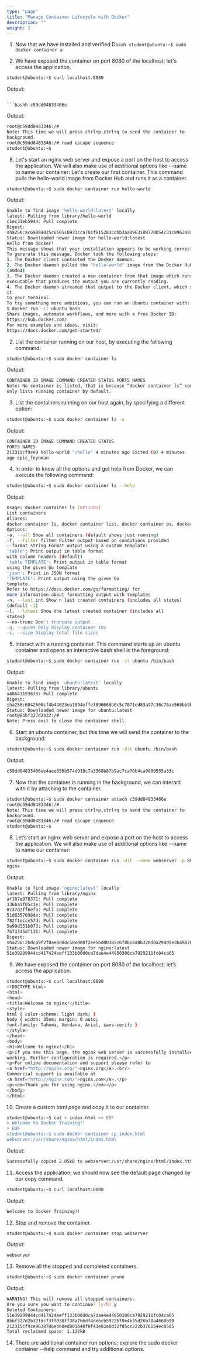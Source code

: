 ```yaml
---
type: "page"
title: "Manage Container Lifecycle with Docker"
description: ""
weight: 3
---
```


1. Now that we have installed and verified D```bash
student@ubuntu:~$ sudo docker container a```

99. We have exposed the container on port 8080 of the localhost; let's access the application.

```bash
student@ubuntu:~$ curl localhost:8080
```

Output:

```htmle have exposed the container on port 8080 of the localhost; let's access the application.

```bashh c59dd04833466e
```

Output:

```bash
root@c59dd0483346:/#
Note: This time we will press ctrl+p,ctrl+q to send the container to
background.
root@c59dd0483346:/# read escape sequence
student@ubuntu:~$
```

8. Let's start an nginx web server and expose a port on the host to access the application. We will also
make use of additional options like --name to name our container:
Let's create our first container. This command pulls the hello-world image from Docker Hub and runs it as a container.


```bash
student@ubuntu:~$ sudo docker container run hello-world
```

Output:

```bash
Unable to find image 'hello-world:latest' locally
latest: Pulling from library/hello-world
c1ec31eb5944: Pull complete
Digest:
sha256:ac69084025c660510933cca701f615283cdbb3aa0963188770b54c31c8962493
Status: Downloaded newer image for hello-world:latest
Hello from Docker!
This message shows that your installation appears to be working correctly.
To generate this message, Docker took the following steps:
1. The Docker client contacted the Docker daemon.
2. The Docker daemon pulled the "hello-world" image from the Docker Hub.
(amd64)
3. The Docker daemon created a new container from that image which runs the
executable that produces the output you are currently reading.
4. The Docker daemon streamed that output to the Docker client, which sent
it
to your terminal.
To try something more ambitious, you can run an Ubuntu container with:
$ docker run -it ubuntu bash
Share images, automate workflows, and more with a free Docker ID:
https://hub.docker.com/
For more examples and ideas, visit:
https://docs.docker.com/get-started/
```

2. List the container running on our host, by executing the following command:

```bash
student@ubuntu:~$ sudo docker container ls
```

Output:

```bash
CONTAINER ID IMAGE COMMAND CREATED STATUS PORTS NAMES
Note: No container is listed, that is because “docker container ls” command
only lists running container by default.
```

3. List the containers running on our host again, by specifying a different option:

```bash
student@ubuntu:~$ sudo docker container ls -a
```

Output:

```bash
CONTAINER ID IMAGE COMMAND CREATED STATUS
PORTS NAMES
212315cf9ce9 hello-world "/hello" 4 minutes ago Exited (0) 4 minutes
ago epic_feynman
```

4. In order to know all the options and get help from Docker, we can execute the following command:

```bash
student@ubuntu:~$ sudo docker container ls --help
```

Output:

```bash
Usage: docker container ls [OPTIONS]
List containers
Aliases:
docker container ls, docker container list, docker container ps, docker ps
Options:
-a, --all Show all containers (default shows just running)
-f, --filter filter Filter output based on conditions provided
--format string Format output using a custom template:
'table': Print output in table format
with column headers (default)
'table TEMPLATE': Print output in table format
using the given Go template
'json': Print in JSON format
'TEMPLATE': Print output using the given Go
template.
Refer to https://docs.docker.com/go/formatting/ for
more information about formatting output with templates
-n, --last int Show n last created containers (includes all states)
(default -1)
-l, --latest Show the latest created container (includes all
states)
--no-trunc Don't truncate output
-q, --quiet Only display container IDs
-s, --size Display total file sizes
```

5. Interact with a running container. This command starts up an ubuntu container and opens an
interactive bash shell in the foreground:

```bash
student@ubuntu:~$ sudo docker container run -it ubuntu /bin/bash
```

Output:

```bash
Unable to find image 'ubuntu:latest' locally
latest: Pulling from library/ubuntu
a48641193673: Pull complete
Digest:
sha256:6042500cf4b44023ea1894effe7890666b0c5c7871ed83a97c36c76ae560bb9b
Status: Downloaded newer image for ubuntu:latest
root@8bbf327d2b32:/#
Note: Press exit to close the container shell.
```

6. Start an ubuntu container, but this time we will send the container to the background:

```bash
student@ubuntu:~$ sudo docker container run -dit ubuntu /bin/bash
```

Output:

```bash
c59dd04833466ee4aee856b574d918c7a3368b87b9ac7ca70b4ca9800555a33c
```

7. Now that the container is running in the background, we can interact with it by attaching to the container.

```bash
student@ubuntu:~$ sudo docker container attach c59dd04833466e
root@c59dd0483346:/#
Note: This time we will press ctrl+p,ctrl+q to send the container to
background.
root@c59dd0483346:/# read escape sequence
student@ubuntu:~$
```

8. Let’s start an nginx web server and expose a port on the host to access the application. We will also
make use of additional options like --name to name our container:
```bash
student@ubuntu:~$ sudo docker container run -dit --name webserver -p 8080:80
nginx
```

Output:

```bash
Unable to find image 'nginx:latest' locally
latest: Pulling from library/nginx
af107e978371: Pull complete
336ba1f05c3e: Pull complete
8c37d2ff6efa: Pull complete
51d6357098de: Pull complete
782f1ecce57d: Pull complete
5e99d351b073: Pull complete
7b73345df136: Pull complete
Digest:
sha256:2bdc49f2f8ae8d8dc50ed00f2ee56d00385c6f8bc8a8b320d0a294d9e3b49026
Status: Downloaded newer image for nginx:latest
51e39209944cd417424eeff133b00d0ca7dae4e44950300ca7929211fc04ca05
```

9. We have exposed the container on port 8080 of the localhost; let’s access the application.
```bash
student@ubuntu:~$ curl localhost:8080
<!DOCTYPE html>
<html>
<head>
<title>Welcome to nginx!</title>
<style>
html { color-scheme: light dark; }
body { width: 35em; margin: 0 auto;
font-family: Tahoma, Verdana, Arial, sans-serif; }
</style>
</head>
<body>
<h1>Welcome to nginx!</h1>
<p>If you see this page, the nginx web server is successfully installed and
working. Further configuration is required.</p>
<p>For online documentation and support please refer to
<a href="http://nginx.org/">nginx.org</a>.<br/>
Commercial support is available at
<a href="http://nginx.com/">nginx.com</a>.</p>
<p><em>Thank you for using nginx.</em></p>
</body>
</html>
```

10. Create a custom html page and copy it to our container.

```bash
student@ubuntu:~$ cat > index.html << EOF
> Welcome to Docker Training!!
> EOF
student@ubuntu:~$ sudo docker container cp index.html
webserver:/usr/share/nginx/html/index.html
```

Output:

```bash
Successfully copied 2.05kB to webserver:/usr/share/nginx/html/index.html
```

11. Access the application; we should now see the default page changed by our copy command.

```bash
student@ubuntu:~$ curl localhost:8080
```

Output:

```bash
Welcome to Docker Training!!
```

12. Stop and remove the container.

```bash
student@ubuntu:~$ sudo docker container stop webserver
```

Output:

```bash
webserver
```

13. Remove all the stopped and completed containers.

```bash
student@ubuntu:~$ sudo docker container prune
```

Output:

```bash
WARNING! This will remove all stopped containers.
Are you sure you want to continue? [y/N] y
Deleted Containers:
51e39209944cd417424eeff133b00d0ca7dae4e44950300ca7929211fc04ca05
8bbf327d2b32fdc73ff038ff38a7b6df4debcb59226f8e4b35d26b78a4668b99
212315cf9ce9638786eb60ed801b48f0f43e83a0d32fd5cc222b376154ec8585
Total reclaimed space: 1.127kB
```

14. There are additional container run options; explore the sudo docker container --help command
and try additional options.